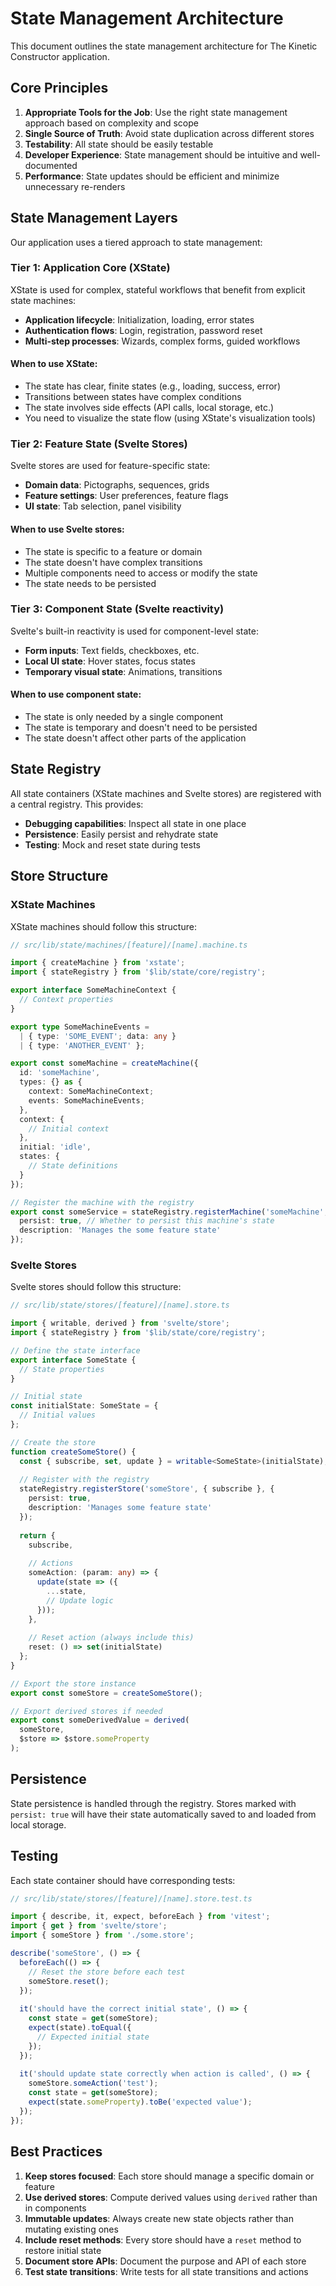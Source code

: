 # State Management Architecture

This document outlines the state management architecture for The Kinetic Constructor application.

## Core Principles

1. **Appropriate Tools for the Job**: Use the right state management approach based on complexity and scope
2. **Single Source of Truth**: Avoid state duplication across different stores
3. **Testability**: All state should be easily testable
4. **Developer Experience**: State management should be intuitive and well-documented
5. **Performance**: State updates should be efficient and minimize unnecessary re-renders

## State Management Layers

Our application uses a tiered approach to state management:

### Tier 1: Application Core (XState)

XState is used for complex, stateful workflows that benefit from explicit state machines:

- **Application lifecycle**: Initialization, loading, error states
- **Authentication flows**: Login, registration, password reset
- **Multi-step processes**: Wizards, complex forms, guided workflows

#### When to use XState:

- The state has clear, finite states (e.g., loading, success, error)
- Transitions between states have complex conditions
- The state involves side effects (API calls, local storage, etc.)
- You need to visualize the state flow (using XState's visualization tools)

### Tier 2: Feature State (Svelte Stores)

Svelte stores are used for feature-specific state:

- **Domain data**: Pictographs, sequences, grids
- **Feature settings**: User preferences, feature flags
- **UI state**: Tab selection, panel visibility

#### When to use Svelte stores:

- The state is specific to a feature or domain
- The state doesn't have complex transitions
- Multiple components need to access or modify the state
- The state needs to be persisted

### Tier 3: Component State (Svelte reactivity)

Svelte's built-in reactivity is used for component-level state:

- **Form inputs**: Text fields, checkboxes, etc.
- **Local UI state**: Hover states, focus states
- **Temporary visual state**: Animations, transitions

#### When to use component state:

- The state is only needed by a single component
- The state is temporary and doesn't need to be persisted
- The state doesn't affect other parts of the application

## State Registry

All state containers (XState machines and Svelte stores) are registered with a central registry. This provides:

- **Debugging capabilities**: Inspect all state in one place
- **Persistence**: Easily persist and rehydrate state
- **Testing**: Mock and reset state during tests

## Store Structure

### XState Machines

XState machines should follow this structure:

```typescript
// src/lib/state/machines/[feature]/[name].machine.ts

import { createMachine } from 'xstate';
import { stateRegistry } from '$lib/state/core/registry';

export interface SomeMachineContext {
  // Context properties
}

export type SomeMachineEvents =
  | { type: 'SOME_EVENT'; data: any }
  | { type: 'ANOTHER_EVENT' };

export const someMachine = createMachine({
  id: 'someMachine',
  types: {} as {
    context: SomeMachineContext;
    events: SomeMachineEvents;
  },
  context: {
    // Initial context
  },
  initial: 'idle',
  states: {
    // State definitions
  }
});

// Register the machine with the registry
export const someService = stateRegistry.registerMachine('someMachine', someMachine, {
  persist: true, // Whether to persist this machine's state
  description: 'Manages the some feature state'
});
```

### Svelte Stores

Svelte stores should follow this structure:

```typescript
// src/lib/state/stores/[feature]/[name].store.ts

import { writable, derived } from 'svelte/store';
import { stateRegistry } from '$lib/state/core/registry';

// Define the state interface
export interface SomeState {
  // State properties
}

// Initial state
const initialState: SomeState = {
  // Initial values
};

// Create the store
function createSomeStore() {
  const { subscribe, set, update } = writable<SomeState>(initialState);
  
  // Register with the registry
  stateRegistry.registerStore('someStore', { subscribe }, {
    persist: true,
    description: 'Manages some feature state'
  });
  
  return {
    subscribe,
    
    // Actions
    someAction: (param: any) => {
      update(state => ({
        ...state,
        // Update logic
      }));
    },
    
    // Reset action (always include this)
    reset: () => set(initialState)
  };
}

// Export the store instance
export const someStore = createSomeStore();

// Export derived stores if needed
export const someDerivedValue = derived(
  someStore,
  $store => $store.someProperty
);
```

## Persistence

State persistence is handled through the registry. Stores marked with `persist: true` will have their state automatically saved to and loaded from local storage.

## Testing

Each state container should have corresponding tests:

```typescript
// src/lib/state/stores/[feature]/[name].store.test.ts

import { describe, it, expect, beforeEach } from 'vitest';
import { get } from 'svelte/store';
import { someStore } from './some.store';

describe('someStore', () => {
  beforeEach(() => {
    // Reset the store before each test
    someStore.reset();
  });
  
  it('should have the correct initial state', () => {
    const state = get(someStore);
    expect(state).toEqual({
      // Expected initial state
    });
  });
  
  it('should update state correctly when action is called', () => {
    someStore.someAction('test');
    const state = get(someStore);
    expect(state.someProperty).toBe('expected value');
  });
});
```

## Best Practices

1. **Keep stores focused**: Each store should manage a specific domain or feature
2. **Use derived stores**: Compute derived values using `derived` rather than in components
3. **Immutable updates**: Always create new state objects rather than mutating existing ones
4. **Include reset methods**: Every store should have a `reset` method to restore initial state
5. **Document store APIs**: Document the purpose and API of each store
6. **Test state transitions**: Write tests for all state transitions and actions
